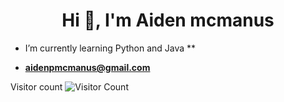 <h1 align="center">Hi 👋, I'm Aiden mcmanus</h1>


-  I’m currently learning Python and Java **

-  **aidenpmcmanus@gmail.com**

Visitor count
![Visitor Count](https://profile-counter.glitch.me/aidenm05/count.svg)

